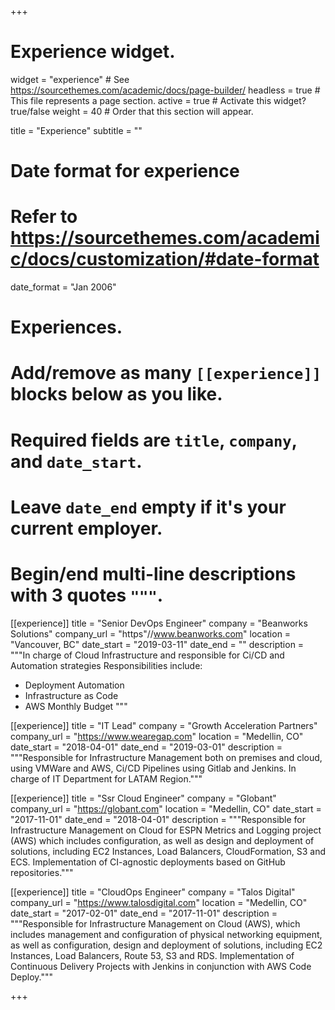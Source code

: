 +++
# Experience widget.
widget = "experience"  # See https://sourcethemes.com/academic/docs/page-builder/
headless = true  # This file represents a page section.
active = true  # Activate this widget? true/false
weight = 40  # Order that this section will appear.

title = "Experience"
subtitle = ""

# Date format for experience
#   Refer to https://sourcethemes.com/academic/docs/customization/#date-format
date_format = "Jan 2006"

# Experiences.
#   Add/remove as many `[[experience]]` blocks below as you like.
#   Required fields are `title`, `company`, and `date_start`.
#   Leave `date_end` empty if it's your current employer.
#   Begin/end multi-line descriptions with 3 quotes `"""`.

[[experience]]
  title = "Senior DevOps Engineer"
  company = "Beanworks Solutions"
  company_url = "https"//www.beanworks.com"
  location = "Vancouver, BC"
  date_start = "2019-03-11"
  date_end = ""
  description = """In charge of Cloud Infrastructure and responsible for Ci/CD and Automation strategies
  Responsibilities include:
  
  * Deployment Automation
  * Infrastructure as Code
  * AWS Monthly Budget
  """

[[experience]]
  title = "IT Lead"
  company = "Growth Acceleration Partners"
  company_url = "https://www.wearegap.com"
  location = "Medellin, CO"
  date_start = "2018-04-01"
  date_end = "2019-03-01"
  description = """Responsible for Infrastructure Management both on premises and cloud, using VMWare and AWS, Ci/CD Pipelines using Gitlab and Jenkins. In charge of IT Department for LATAM Region."""

  [[experience]]
  title = "Ssr Cloud Engineer"
  company = "Globant"
  company_url = "https://globant.com"
  location = "Medellin, CO"
  date_start = "2017-11-01"
  date_end = "2018-04-01"
  description = """Responsible for Infrastructure Management on Cloud for ESPN Metrics and Logging project (AWS) which includes configuration, as well as design and deployment of solutions, including EC2 Instances, Load Balancers, CloudFormation, S3 and ECS. Implementation of CI-agnostic deployments based on GitHub repositories."""

  [[experience]]
  title = "CloudOps Engineer"
  company = "Talos Digital"
  company_url = "https://www.talosdigital.com"
  location = "Medellin, CO"
  date_start = "2017-02-01"
  date_end = "2017-11-01"
  description = """Responsible for Infrastructure Management on Cloud (AWS), which includes management and configuration of physical networking equipment, as well as configuration, design and deployment of solutions, including EC2 Instances, Load Balancers, Route 53, S3 and RDS. Implementation of Continuous Delivery Projects with Jenkins in conjunction with AWS Code Deploy."""

+++
